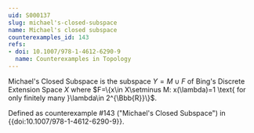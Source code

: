 ```yaml
---
uid: S000137
slug: michael's-closed-subspace
name: Michael's closed subspace
counterexamples_id: 143
refs:
- doi: 10.1007/978-1-4612-6290-9
  name: Counterexamples in Topology
---
```

Michael's Closed Subspace is the subspace $Y = M \cup F$ of Bing's Discrete Extension Space $X$ where
$F=\{x\in X\setminus M: x(\lambda)=1 \text{ for only finitely many }\lambda\in 2^{\Bbb{R}}\}$.

Defined as counterexample #143 ("Michael's Closed Subspace")
in {{doi:10.1007/978-1-4612-6290-9}}.
